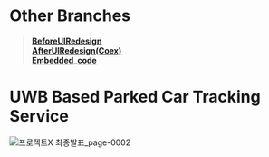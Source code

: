 # Other Branches
>**[BeforeUIRedesign](https://github.com/ddalkyTokky/21th_Embedded_SW_Contest/tree/BeforeUIRedesign)**      
>**[AfterUIRedesign(Coex)](https://github.com/ddalkyTokky/21th_Embedded_SW_Contest/tree/AfterUIRedesign(Coex))**      
>**[Embedded_code](https://github.com/ddalkyTokky/21th_Embedded_SW_Contest/tree/Embedded_code)**

# UWB Based Parked Car Tracking Service
![프로젝트X 최종발표_page-0002](https://github.com/ddalkyTokky/21th_Embedded_SW_Contest/assets/47583083/acb57185-1408-4a44-88a2-fc6886f6a558)
